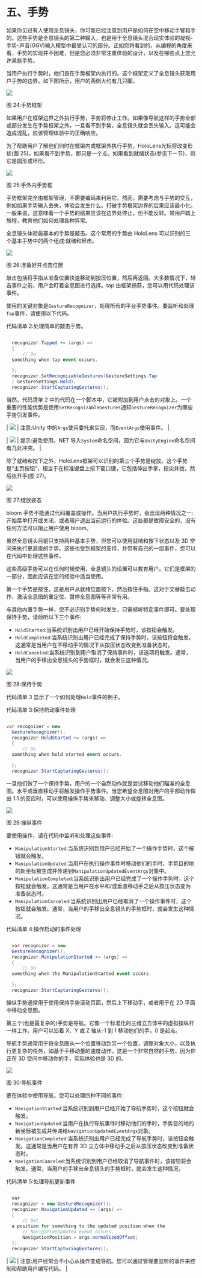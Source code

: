 # 五、手势

如果你见过有人使用全息镜头，你可能已经注意到用户是如何在空中移动手臂和手的。这些手势是全息镜头的第二种输入，也是用于全息镜头混合现实体验的凝视-手势-声音(GGV)输入模型中最受认可的部分。正如您将看到的，从编程的角度来看，手势的实现并不困难，但是您必须非常注重体验的设计，以及在哪些点上您允许某些手势。

当用户执行手势时，他们是在手势框架内执行的。这个框架定义了全息镜头获取用户手势的边界。如下图所示，用户的两侧大约有几只脚。

![](img/image029.png)

图 24:手势框架

如果用户在框架边界之外执行手势，手势将停止工作。如果像导航这样的手势全部或部分发生在手势框架之外，一旦看不到手势，全息镜头就会丢失输入。这可能会造成混乱，应该管理体验中的正确响应。

为了帮助用户了解他们何时在框架内或框架外执行手势，HoloLens光标将改变形状(图 25)。如果看不到手势，那只是一个点。如果看到就绪状态(参见下一节)，则它是圆形或环形。

![](img/image030.png)

图 25:手外内手势框

手势框架完全由框架管理，不需要编码来利用它。然而，需要考虑与手势的交互，例如如果手势输入丢失，体验会发生什么。打破手势框架边界的后果应该最小化。一般来说，这意味着一个手势的结果应该在边界处停止，但不能反转。带用户踏上旅程，教育他们如何处理各种异常。

全息镜头体验最基本的手势是敲击。这个常用的手势由 HoloLens 可以识别的三个基本手势中的两个组成:就绪和轻击。

![](img/image031.png)

图 26:准备好并点击位置

敲击包括将手指从准备位置快速移动到按压位置，然后再返回。大多数情况下，轻击事件之前，用户会盯着全息图进行选择。tap 由框架捕获，您可以用代码处理该事件。

使用的关键对象是`GestureRecognizer`，处理所有的平台手势事件。要监听和处理`Tap`事件，请使用以下代码。

代码清单 2:处理简单的敲击手势。

```cs

  recognizer.Tapped += (args) =>
  {
      // Do
  something when tap event occurs.

  };
  recognizer.SetRecognizableGestures(GestureSettings.Tap
  | GestureSettings.Hold);
  recognizer.StartCapturingGestures();

```

当然，代码清单 2 中的代码在一个脚本中，它被附加到用户点击的对象上。一个重要的性能优势是使用`SetRecognizableGestures`通知`GestureRecognizer`为哪些手势引发事件。

| ![](img/note.png) | 注意:Unity 中的`Args`使用委托来实现，而`EventArgs`使用事件。 |

| ![](img/tip.png) | 提示:避免使用。NET 导入`System`命名空间，因为它与`UnityEngine`命名空间有几处冲突。 |

除了就绪和按下之外，HoloLens框架可以识别的第三个手势是绽放。这个手势是“主页按钮”，相当于在标准键盘上按下窗口键，它包括伸出手掌，指尖并拢，然后张开手(图 27)。

![](img/image033.png)

图 27:绽放姿态

bloom 手势不能通过代码覆盖或操作。当用户执行手势时，会出现两种情况之一:开始菜单打开或关闭，或者用户退出当前运行的体验。这些都是故障安全的，没有任何方法可以阻止用户使用 bloom。

虽然全息镜头目前只支持两种基本手势，但您可以使用就绪和按下状态以及 3D 空间来执行更高级的手势。这些也受到框架的支持，并带有自己的一组事件，您可以在代码中处理这些事件。

这些高级手势可以在任何时候使用，全息镜头的设置可以教育用户。它们是框架的一部分，因此应该在您的经验中适当使用。

第一个手势是按住，这是用户从就绪位置按下，然后按住手指。这对于交替敲击动作、激活全息图的重定位、暂停全息图等等非常有用。

与其他内置手势一样，您不必识别手势何时发生，只需倾听特定事件即可。要处理保持手势，请倾听以下三个事件:

*   `HoldStarted`:当系统识别出用户已经开始保持手势时，该按钮会触发。
*   `HoldCompleted`:当系统识别出用户已经完成了保持手势时，该按钮将会触发。这通常是当用户在不移动手的情况下从按压状态改变到准备状态时。
*   `HoldCanceled`:当系统识别到用户取消了保持事件时，该选项将触发。通常，当用户的手移出全息镜头的手势框时，就会发生这种情况。

![](img/image034.png)

图 28:保持手势

代码清单 3 显示了一个如何处理`Hold`事件的例子。

代码清单 3:保持启动事件处理

```cs

var recognizer = new
  GestureRecognizer();
  recognizer.HoldStarted += (args) =>
  {
      // Do
  something when hold started event occurs.

  };
  recognizer.StartCapturingGestures();

```

一旦他们做了一个保持手势，用户的一个自然动作就是尝试移动他们瞄准的全息图。水平或垂直移动手将触发操作手势事件。当您希望全息图对用户的手部动作做出 1:1 的反应时，可以使用操纵手势来移动、调整大小或旋转全息图。

![](img/image035.png)

图 29:操纵事件

要使用操作，请在代码中监听和处理这些事件:

*   `ManipulationStarted`:当系统识别到用户已经开始了一个操作手势时，这个按钮就会触发。
*   `ManipulationUpdated`:当用户在执行操作事件时移动他们的手时，手势目的地的新坐标被生成并传递到`ManipulationUpdatedEventArgs`对象中。
*   `ManipulationCompleted`:当系统识别出用户已经完成了一个操作手势时，这个按钮就会触发。这通常是当用户在水平和/或垂直移动手之后从按压状态变为准备状态时。
*   `ManipulationCanceled`:当系统识别出用户已经取消了一个操作事件时，这个按钮就会触发。通常，当用户的手移出全息镜头的手势框时，就会发生这种情况。

代码清单 4:操作启动的事件处理

```cs

  var recognizer = new
  GestureRecognizer();
  recognizer.ManipulationStarted += (args) =>
  {
      // Do
  something when the ManipulationStarted event occurs.

  };
  recognizer.StartCapturingGestures();

```

操纵手势通常用于使用保持手势滚动页面，然后上下移动手，或者用于在 2D 平面中移动全息图。

第三个(也是最复杂的)手势是导航。它像一个标准化的三维立方体中的虚拟操纵杆一样工作。用户可以沿着 X、Y 或 Z 轴从-1 到 1 移动他们的手，0 是起点。

导航手势通常用于将全息图从一个位置移动到另一个位置，调整对象大小，以及执行更复杂的任务，如基于手移动量的速度动作。这是一个非常自然的手势，因为你正在 3D 空间中移动你的手，实际体验也是 3D 的。

![](img/image036.png)

图 30:导航事件

要在体验中使用导航，您可以处理四种不同的事件:

*   `NavigationStarted`:当系统识别到用户已经开始了导航手势时，这个按钮就会触发。
*   `NavigationUpdated`:当用户在执行导航事件时移动他们的手时，手势目的地的新坐标被生成并传递给`NavigationUpdatedEventArgs`对象。
*   `NavigationCompleted`:当系统识别出用户已经完成了导航手势时，该按钮会触发。这通常是当用户在有界 3D 立方体中移动手之后从按压状态改变到准备状态时。
*   `NavigationCanceled`:当系统识别到用户已经取消了导航事件时，该按钮将会触发。通常，当用户的手移出全息镜头的手势框时，就会发生这种情况。

代码清单 5:处理导航更新事件

```cs

  var
  recognizer = new GestureRecognizer();
  recognizer.NavigationUpdated += (args) =>
  {
      // Set
  a position for something to the updated position when the
      // NavigationUpdated event occurs.
      NavigationPosition = args.normalizedOffset;
  };
  recognizer.StartCapturingGestures();

```

| ![](img/note.png) | 注意:用户经常会不小心从操作变成导航。您可以通过管理要监听的事件来控制和帮助用户编写代码。 |